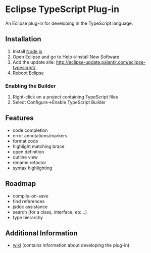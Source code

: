 # Eclipse TypeScript Plug-in

An Eclipse plug-in for developing in the TypeScript language.

## Installation
1. Install [Node.js](http://nodejs.org/)
1. Open Eclipse and go to Help->Install New Software
1. Add the update site: http://eclipse-update.palantir.com/eclipse-typescript/
1. Reboot Eclipse

### Enabling the Builder
1. Right-click on a project containing TypeScript files
1. Select Configure->Enable TypeScript Builder

## Features
* code completion
* error annotations/markers
* format code
* highlight matching brace
* open definition
* outline view
* rename refactor
* syntax highlighting

## Roadmap
* compile-on-save
* find references
* jsdoc assistance
* search (for a class, interface, etc...)
* type hierarchy

## Additional Information
* [wiki](https://github.com/palantir/eclipse-typescript/wiki) (contains information about developing the plug-in)
